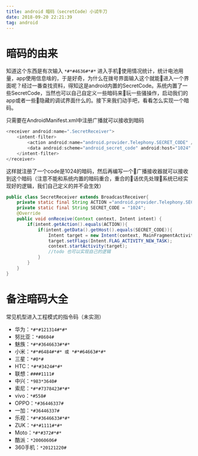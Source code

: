 ```yaml
---
title: android 暗码（secretCode）小试牛刀
date: 2018-09-20 22:21:39
tag: android
---
```


# 暗码的由来
知道这个东西是有次输入 ` *#*#4636#*#* ` 进入手机使用情况统计，统计电池用量，app使用信息啥的，于是好奇，为什么在拨号界面输入这个就能进入一个界面呢？经过一番查找资料，得知这是android内置的SecretCode。系统内置了一些SecretCode，当然也可以自己自定义一些暗码来玩一些骚操作，启动我们的app或者一些隐藏的调试界面什么的。接下来我们动手吧，看看怎么实现一个暗码。
<!--more-->
只需要在AndroidManifest.xml中注册广播就可以接收到暗码
```java
<receiver android:name=".SecretReceiver">
    <intent-filter>
        <action android:name="android.provider.Telephony.SECRET_CODE" />
        <data android:scheme="android_secret_code" android:host="1024" />
    </intent-filter>
</receiver>

```
这样就注册了一个code是1024的暗码，然后再编写一个广播接收器就可以接收到这个暗码（注意不能和系统内置的暗码重合，重合的话优先处理系统已经实现好的逻辑，我们自己定义的并不会生效）

```java
public class SecretReceiver extends BroadcastReceiver{
    private static final String ACTION ="android.provider.Telephony.SECRET_CODE";
    private static final String SECRET_CODE = "1024";
    @Override
    public void onReceive(Context context, Intent intent) {
        if(intent.getAction().equals(ACTION)){
            if(intent.getData().getHost().equals(SECRET_CODE)){
                Intent target = new Intent(context, MainFragmentActivity.class);
                target.setFlags(Intent.FLAG_ACTIVITY_NEW_TASK);
                context.startActivity(target);
                //todo 也可以实现自己的逻辑
            }
        }
    }
}
```

# 备注暗码大全
常见机型进入工程模式的指令码（未实测）
* 华为：` *#*#121314#*#* `
* 努比亚：` *#8604# ` 
* 魅族：` *#*#3646633#*#* `
* 小米：` *#*#6484#*#* 或 *#*#64663#*#* `
* 三星：` *#0*# `
* HTC：` *#*#3424#*#* `
* 联想：` ####1111# `
* 中兴：` *983*3640# ` 
* 索尼：` *#*#7378423#*#* ` 
* vivo：` *#558# `
* OPPO：` *#36446337# `
* 一加：` *#36446337# `
* 乐视：` *#*#3646633#*#* `
* ZUK：` *#*#1111#*#* `
* Moto：` *#*#372#*#* `
* 酷派：` *20060606# `
* 360手机：` *20121220# `
